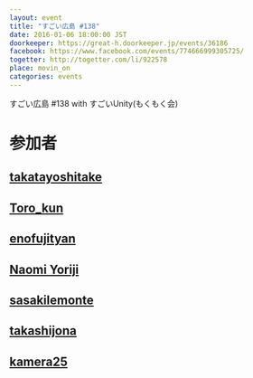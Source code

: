 ```yaml
---
layout: event
title: "すごい広島 #138"
date: 2016-01-06 18:00:00 JST
doorkeeper: https://great-h.doorkeeper.jp/events/36186
facebook: https://www.facebook.com/events/774666999305725/
togetter: http://togetter.com/li/922578
place: movin_on
categories: events
---
```


すごい広島 #138 with すごいUnity(もくもく会)

# 参加者


## [takatayoshitake](http://twitter.com/takatayoshitake)


## [Toro_kun](https://twitter.com/Toro_kun)


## [enofujityan](http://twitter.com/enofujityan)


## [Naomi Yoriji](https://www.facebook.com/app_scoped_user_id/496792670482609/)


## [sasakilemonte](https://github.com/sasakilemonte)


## [takashijona](http://twitter.com/takashijona)


## [kamera25](https://github.com/kamera25)
